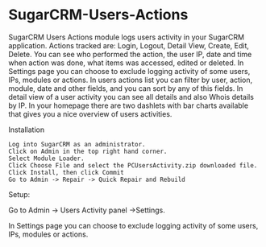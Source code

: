 # SugarCRM-Users-Actions

SugarCRM Users Actions module logs users activity in your SugarCRM application. Actions tracked are: Login, Logout, Detail View, Create,  Edit, Delete. You can see who performed the action, the user IP, date and time when action was done, what items was accessed, edited or deleted. In Settings page you can choose to exclude logging activity of some users, IPs, modules or actions. In users actions list you can filter by user, action, module, date and other fields, and you can sort by any of this fields. In detail view of a user activity you can see all details and also Whois details by IP. In your homepage there are two dashlets with bar charts available that gives you a nice overview of users activities.

Installation

    Log into SugarCRM as an administrator.
    Click on Admin in the top right hand corner.
    Select Module Loader.
    Click Choose File and select the PCUsersActivity.zip downloaded file.
    Click Install, then click Commit
    Go to Admin -> Repair -> Quick Repair and Rebuild

Setup:

Go to Admin -> Users Activity panel ->Settings.

In Settings page you can choose to exclude logging activity of some users, IPs, modules or actions.
